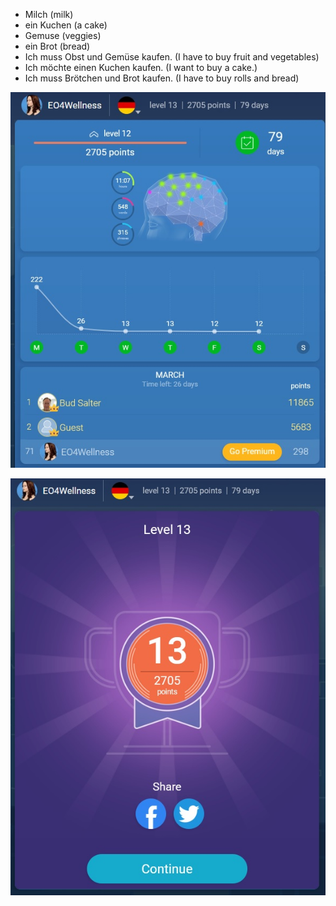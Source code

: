 * Milch (milk)
* ein Kuchen (a cake)
* Gemuse (veggies)
* ein Brot (bread)
* Ich muss Obst und Gemüse kaufen. (I have to buy fruit and vegetables)
* Ich möchte einen Kuchen kaufen. (I want to buy a cake.)
* Ich muss Brötchen und Brot kaufen. (I have to buy rolls and bread)

![study-session-results](https://github.com/EO4wellness/T-I-L/blob/main/polyglot/aleman/study-sessions/2021-March/2021-03-06-Results.jpg)


![levelup](https://github.com/EO4wellness/T-I-L/blob/main/polyglot/aleman/images/2021-03-06-Earned-Level13-Mondly.jpg)
